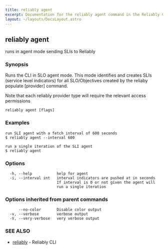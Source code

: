 ```yaml
---
title: reliably agent
excerpt: Documentation for the reliably agent command in the Reliably CLI
layout: ~/layouts/DocsLayout.astro
---
```

## reliably agent

runs in agent mode sending SLIs to Reliably

### Synopsis

Runs the CLI in SLO agent mode. This mode identifies and creates
SLIs (service level indicators) for all SLO/Objectives created
by the reliaby populate [provider] command.

Note that each reliably provider type will require the relevant
access permissions

```
reliably agent [flags]
```

### Examples

```
run SLI agent with a fetch interval of 600 seconds
$ reliably agent --interval 600

run a single iteration of the SLI agent
$ reliably agent
```

### Options

```
  -h, --help           help for agent
  -i, --interval int   interval indicators are pushed at in seconds
                       If interval is 0 or not given the agent will
                       run a single iteration
```

### Options inherited from parent commands

```
      --no-color       Disable color output
  -v, --verbose        verbose output
  -V, --very-verbose   very verbose output
```

### SEE ALSO

* [reliably](/docs/reference/cli/reliably/)	 - Reliably CLI

